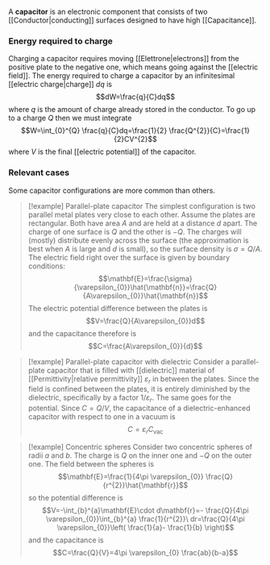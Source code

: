 A **capacitor** is an electronic component that consists of two [[Conductor|conducting]] surfaces designed to have high [[Capacitance]].
### Energy required to charge
Charging a capacitor requires moving [[Elettrone|electrons]] from the positive plate to the negative one, which means going against the [[electric field]]. The energy required to charge a capacitor by an infinitesimal [[electric charge|charge]] $dq$ is
$$dW=\frac{q}{C}dq$$
where $q$ is the amount of charge already stored in the conductor. To go up to a charge $Q$ then we must integrate
$$W=\int_{0}^{Q} \frac{q}{C}dq=\frac{1}{2} \frac{Q^{2}}{C}=\frac{1}{2}CV^{2}$$
where $V$ is the final [[electric potential]] of the capacitor.
### Relevant cases
Some capacitor configurations are more common than others.

> [!example] Parallel-plate capacitor
> The simplest configuration is two parallel metal plates very close to each other. Assume the plates are rectangular. Both have area $A$ and are held at a distance $d$ apart. The charge of one surface is $Q$ and the other is $-Q$. The charges will (mostly) distribute evenly across the surface (the approximation is best when $A$ is large and $d$ is small), so the surface density is $\sigma=Q/A$. The electric field right over the surface is given by boundary conditions:
> $$\mathbf{E}=\frac{\sigma}{\varepsilon_{0}}\hat{\mathbf{n}}=\frac{Q}{A\varepsilon_{0}}\hat{\mathbf{n}}$$
> The electric potential difference between the plates is
> $$V=\frac{Q}{A\varepsilon_{0}}d$$
> and the capacitance therefore is
> $$C=\frac{A\varepsilon_{0}}{d}$$

> [!example] Parallel-plate capacitor with dielectric
> Consider a parallel-plate capacitor that is filled with [[dielectric]] material of [[Permittivity|relative permittivity]] $\varepsilon_{r}$ in between the plates. Since the field is confined between the plates, it is entirely diminished by the dielectric, specifically by a factor $1/\varepsilon_{r}$. The same goes for the potential. Since $C=Q/V$, the capacitance of a dielectric-enhanced capacitor with respect to one in a vacuum is
> $$C=\varepsilon_{r}C_\text{vac}$$

> [!example] Concentric spheres
> Consider two concentric spheres of radii $a$ and $b$. The charge is $Q$ on the inner one and $-Q$ on the outer one. The field between the spheres is
> $$\mathbf{E}=\frac{1}{4\pi \varepsilon_{0}} \frac{Q}{r^{2}}\hat{\mathbf{r}}$$
> so the potential difference is
> $$V=-\int_{b}^{a}\mathbf{E}\cdot d\mathbf{r}=- \frac{Q}{4\pi \varepsilon_{0}}\int_{b}^{a} \frac{1}{r^{2}}\ dr=\frac{Q}{4\pi \varepsilon_{0}}\left( \frac{1}{a}- \frac{1}{b} \right)$$
> and the capacitance is
> $$C=\frac{Q}{V}=4\pi \varepsilon_{0} \frac{ab}{b-a}$$

